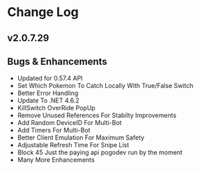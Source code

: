 # Change Log
## v2.0.7.29

## Bugs & Enhancements
- Updated for 0.57.4 API
- Set Which Pokemon To Catch Locally With True/False Switch
- Better Error Handling
- Update To .NET 4.6.2
- KillSwitch OverRide PopUp
- Remove Unused References For Stabilty Improvements
- Add Random DeviceID For Multi-Bot
- Add Timers For Multi-Bot
- Better Client Emulation For Maximum Safety
- Adjustable Refresh Time For Snipe List
- Block 45 Just the paying api pogodev run by the moment
- Many More Enhancements
